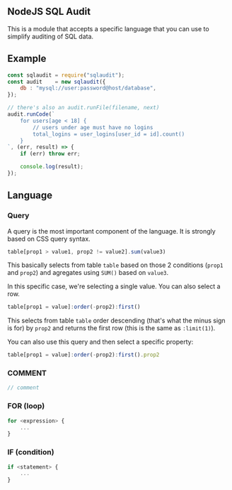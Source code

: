 ## NodeJS SQL Audit

This is a module that accepts a specific language that you can use to simplify
auditing of SQL data.

## Example

```js
const sqlaudit = require("sqlaudit");
const audit    = new sqlaudit({
	db : "mysql://user:password@host/database",
});

// there's also an audit.runFile(filename, next)
audit.runCode(`
	for users[age < 18] {
		// users under age must have no logins
		total_logins = user_logins[user_id = id].count()
	}
`, (err, result) => {
	if (err) throw err;

	console.log(result);
});
```

## Language

### Query

A query is the most important component of the language. It is strongly based on CSS
query syntax.

```js
table[prop1 > value1, prop2 != value2].sum(value3)
```

This basically selects from table `table` based on those 2 conditions (`prop1` and
`prop2`) and agregates using `SUM()` based on `value3`.

In this specific case, we're selecting a single value. You can also select a row.

```js
table[prop1 = value]:order(-prop2):first()
```

This selects from table `table` order descending (that's what the minus sign is for)
by `prop2` and returns the first row (this is the same as `:limit(1)`).

You can also use this query and then select a specific property:

```js
table[prop1 = value]:order(-prop2):first().prop2
```

### COMMENT

```js
// comment
```

### FOR (loop)

```js
for <expression> {
	...
}
```

### IF (condition)

```js
if <statement> {
	...
}
```
